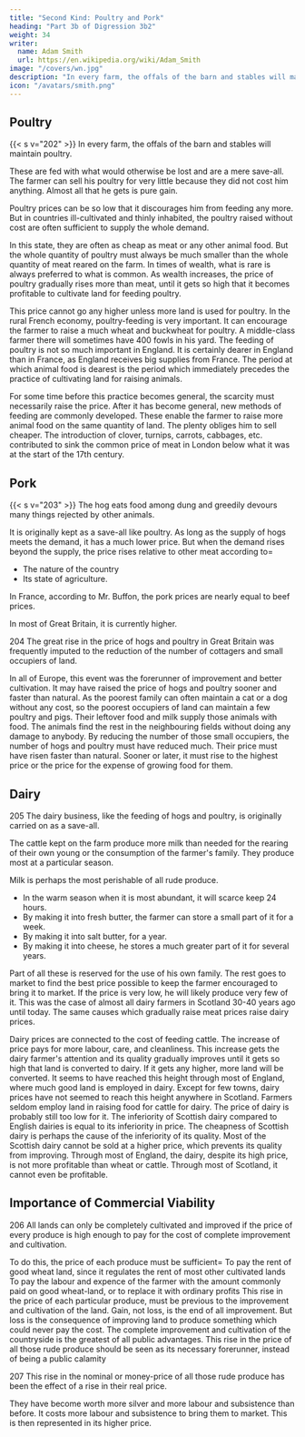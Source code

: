 ```yaml
---
title: "Second Kind: Poultry and Pork"
heading: "Part 3b of Digression 3b2"
weight: 34
writer:
  name: Adam Smith
  url: https://en.wikipedia.org/wiki/Adam_Smith
image: "/covers/wn.jpg"
description: "In every farm, the offals of the barn and stables will maintain Poultry, Pork, and Dairy"
icon: "/avatars/smith.png"
---
```




## Poultry

{{< s v="202" >}} In every farm, the offals of the barn and stables will maintain poultry.

These are fed with what would otherwise be lost and are a mere save-all.
The farmer can sell his poultry for very little because they did not cost him anything.
Almost all that he gets is pure gain.

Poultry prices can be so low that it discourages him from feeding any more.
But in countries ill-cultivated and thinly inhabited, the poultry raised without cost are often sufficient to supply the whole demand.

In this state, they are often as cheap as meat or any other animal food.
But the whole quantity of poultry must always be much smaller than the whole quantity of meat reared on the farm.
In times of wealth, what is rare is always preferred to what is common.
As wealth increases, the price of poultry gradually rises more than meat, until it gets so high that it becomes profitable to cultivate land for feeding poultry.

This price cannot go any higher unless more land is used for poultry.
In the rural French economy, poultry-feeding is very important.
It can encourage the farmer to raise a much wheat and buckwheat for poultry.
A middle-class farmer there will sometimes have 400 fowls in his yard.
The feeding of poultry is not so much important in England.
It is certainly dearer in England than in France, as England receives big supplies from France.
The period at which animal food is dearest is the period which immediately precedes the practice of cultivating land for raising animals.

For some time before this practice becomes general, the scarcity must necessarily raise the price.
After it has become general, new methods of feeding are commonly developed.
These enable the farmer to raise more animal food on the same quantity of land.
The plenty obliges him to sell cheaper.
The introduction of clover, turnips, carrots, cabbages, etc. contributed to sink the common price of meat in London below what it was at the start of the 17th century.


## Pork

{{< s v="203" >}} The hog eats food among dung and greedily devours many things rejected by other animals.

It is originally kept as a save-all like poultry.
As long as the supply of hogs meets the demand, it has a much lower price.
But when the demand rises beyond the supply, the price rises relative to other meat according to= 
- The nature of the country
- Its state of agriculture.

In France, according to Mr. Buffon, the pork prices are nearly equal to beef prices.

In most of Great Britain, it is currently higher.

204 The great rise in the price of hogs and poultry in Great Britain was frequently imputed to the reduction of the number of cottagers and small occupiers of land.

In all of Europe, this event was the forerunner of improvement and better cultivation.
It may have raised the price of hogs and poultry sooner and faster than natural.
As the poorest family can often maintain a cat or a dog without any cost, so the poorest occupiers of land can maintain a few poultry and pigs.
Their leftover food and milk supply those animals with food.
The animals find the rest in the neighbouring fields without doing any damage to anybody.
By reducing the number of those small occupiers, the number of hogs and poultry must have reduced much.
Their price must have risen faster than natural.
Sooner or later, it must rise to the highest price or the price for the expense of growing food for them.


## Dairy 

205 The dairy business, like the feeding of hogs and poultry, is originally carried on as a save-all.

The cattle kept on the farm produce more milk than needed for the rearing of their own young or the consumption of the farmer's family.
They produce most at a particular season.

Milk is perhaps the most perishable of all rude produce.
- In the warm season when it is most abundant, it will scarce keep 24 hours.
- By making it into fresh butter, the farmer can store a small part of it for a week.
- By making it into salt butter, for a year.
- By making it into cheese, he stores a much greater part of it for several years.

Part of all these is reserved for the use of his own family.
The rest goes to market to find the best price possible to keep the farmer encouraged to bring it to market.
If the price is very low, he will likely produce very few of it.
This was the case of almost all dairy farmers in Scotland 30-40 years ago until today.
The same causes which gradually raise meat prices raise dairy prices.

Dairy prices are connected to the cost of feeding cattle.
The increase of price pays for more labour, care, and cleanliness.
This increase gets the dairy farmer's attention and its quality gradually improves until it gets so high that land is converted to dairy.
If it gets any higher, more land will be converted.
It seems to have reached this height through most of England, where much good land is employed in dairy.
Except for few towns, dairy prices have not seemed to reach this height anywhere in Scotland.
Farmers seldom employ land in raising food for cattle for dairy.
The price of dairy is probably still too low for it.
The inferiority of Scottish dairy compared to English dairies is equal to its inferiority in price.
The cheapness of Scottish dairy is perhaps the cause of the inferiority of its quality.
Most of the Scottish dairy cannot be sold at a higher price, which prevents its quality from improving.
Through most of England, the dairy, despite its high price, is not more profitable than wheat or cattle.
Through most of Scotland, it cannot even be profitable.


## Importance of Commercial Viability

206 All lands can only be completely cultivated and improved if the price of every produce is high enough to pay for the cost of complete improvement and cultivation.

To do this, the price of each produce must be sufficient= 
To pay the rent of good wheat land, since it regulates the rent of most other cultivated lands
To pay the labour and expence of the farmer with the amount commonly paid on good wheat-land, or to replace it with ordinary profits
This rise in the price of each particular produce, must be previous to the improvement and cultivation of the land.
Gain, not loss, is the end of all improvement.
But loss is the consequence of improving land to produce something which could never pay the cost.
The complete improvement and cultivation of the countryside is the greatest of all public advantages.
This rise in the price of all those rude produce should be seen as its necessary forerunner, instead of being a public calamity

207 This rise in the nominal or money-price of all those rude produce has been the effect of a rise in their real price.

They have become worth more silver and more labour and subsistence than before.
It costs more labour and subsistence to bring them to market.
This is then represented in its higher price.

